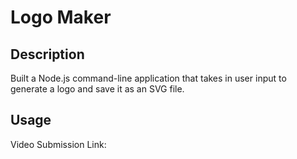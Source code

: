 # Logo Maker

## Description
Built a Node.js command-line application that takes in user input to generate a logo and save it as an SVG file.

## Usage

Video Submission Link: 